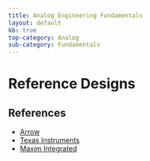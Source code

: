 ```yaml
---
title: Analog Engineering Fundamentals
layout: default
kb: true
top-category: Analog
sub-category: Fundamentals
---
```


# Reference Designs



## References

* [Arrow](https://www.arrow.com/en/reference-designs)
* [Texas Instruments](http://www.ti.com/guidedsupport/docs/categoryhome.tsp?categoryId=515)
* [Maxim Integrated](https://www.maximintegrated.com/en/design/overview.html)